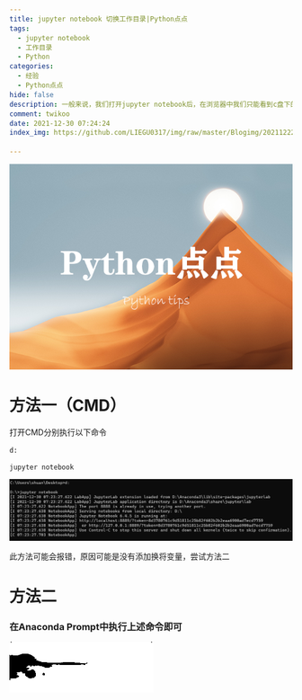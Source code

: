 ```yaml
---
title: jupyter notebook 切换工作目录|Python点点
tags:
  - jupyter notebook
  - 工作目录
  - Python
categories:
  - 经验
  - Python点点
hide: false
description: 一般来说，我们打开jupyter notebook后，在浏览器中我们只能看到c盘下的文件，当我们需要访问D盘或者其他盘的时候，打开CMD，切换至D盘
comment: twikoo
date: 2021-12-30 07:24:24
index_img: https://github.com/LIEGU0317/img/raw/master/Blogimg/202112222052316.png

---
```


![](https://github.com/LIEGU0317/img/raw/master/Blogimg/202112300728611.png)



# 方法一（CMD）

打开CMD分别执行以下命令

```
d:  
```
```
jupyter notebook
```

![](https://github.com/LIEGU0317/img/raw/master/Blogimg/202112300729342.png)

此方法可能会报错，原因可能是没有添加换将变量，尝试方法二



# 方法二

### 在**Anaconda Prompt**中执行上述命令即可



![](https://github.com/LIEGU0317/img/raw/master/Blogimg/202112252216395.gif)
